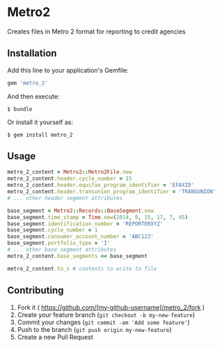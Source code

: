 # Metro2

Creates files in Metro 2 format for reporting to credit agencies

## Installation

Add this line to your application's Gemfile:

```ruby
gem 'metro_2'
```

And then execute:

    $ bundle

Or install it yourself as:

    $ gem install metro_2

## Usage

```ruby
metro_2_content = Metro2::Metro2File.new
metro_2_content.header.cycle_number = 15
metro_2_content.header.equifax_program_identifier = 'EFAXID'
metro_2_content.header.transunion_program_identifier = 'TRANSUNION'
# ... other header segment attributes

base_segment = Metro2::Records::BaseSegment.new
base_segment.time_stamp = Time.new(2014, 9, 15, 17, 7, 45)
base_segment.identification_number = 'REPORTERXYZ'
base_segment.cycle_number = 1
base_segment.consumer_account_number = 'ABC123'
base_segment.portfolio_type = 'I'
# ... other base segment attributes
metro_2_content.base_segments << base_segment

metro_2_content.to_s # contents to write to file
```

## Contributing

1. Fork it ( https://github.com/[my-github-username]/metro_2/fork )
2. Create your feature branch (`git checkout -b my-new-feature`)
3. Commit your changes (`git commit -am 'Add some feature'`)
4. Push to the branch (`git push origin my-new-feature`)
5. Create a new Pull Request
